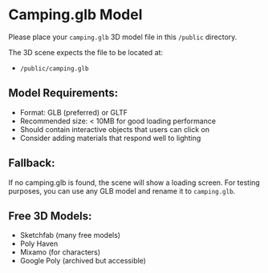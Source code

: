 # Camping.glb Model

Please place your `camping.glb` 3D model file in this `/public` directory.

The 3D scene expects the file to be located at:
- `/public/camping.glb`

## Model Requirements:
- Format: GLB (preferred) or GLTF
- Recommended size: < 10MB for good loading performance
- Should contain interactive objects that users can click on
- Consider adding materials that respond well to lighting

## Fallback:
If no camping.glb is found, the scene will show a loading screen.
For testing purposes, you can use any GLB model and rename it to `camping.glb`.

## Free 3D Models:
- Sketchfab (many free models)
- Poly Haven
- Mixamo (for characters)
- Google Poly (archived but accessible)